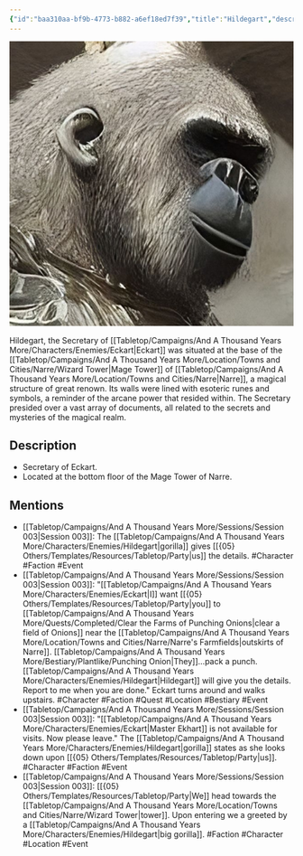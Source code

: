 ```yaml
---
{"id":"baa310aa-bf9b-4773-b882-a6ef18ed7f39","title":"Hildegart","description":"The Secretary of Eckart was situated at the base of the Mage Tower of Narre.","isActivePartyMember":false,"publish":true,"date_created":"Sunday, January 15th 2023, 1:28:46 pm","date_modified":"Thursday, April 11th 2024, 10:05:00 pm","cssclasses":["mado-heading"],"path":"Tabletop/Campaigns/And A Thousand Years More/Characters/Enemies/Hildegart.md","permalink":"/tabletop/campaigns/and-a-thousand-years-more/characters/enemies/hildegart/","PassFrontmatter":true}
---
```



![Banner-Hildegart-polaroid.jpg|200](../../../../../Media/IronClaw/Polaroid/Banner-Hildegart-polaroid.jpg)

Hildegart, the Secretary of [[Tabletop/Campaigns/And A Thousand Years More/Characters/Enemies/Eckart\|Eckart]] was situated at the base of the [[Tabletop/Campaigns/And A Thousand Years More/Location/Towns and Cities/Narre/Wizard Tower\|Mage Tower]] of [[Tabletop/Campaigns/And A Thousand Years More/Location/Towns and Cities/Narre\|Narre]], a magical structure of great renown. Its walls were lined with esoteric runes and symbols, a reminder of the arcane power that resided within. The Secretary presided over a vast array of documents, all related to the secrets and mysteries of the magical realm.

## Description

- Secretary of Eckart.
- Located at the bottom floor of the Mage Tower of Narre.

## Mentions

- [[Tabletop/Campaigns/And A Thousand Years More/Sessions/Session 003\|Session 003]]: The [[Tabletop/Campaigns/And A Thousand Years More/Characters/Enemies/Hildegart\|gorilla]] gives [[{05} Others/Templates/Resources/Tabletop/Party\|us]] the details. #Character #Faction #Event
- [[Tabletop/Campaigns/And A Thousand Years More/Sessions/Session 003\|Session 003]]: "[[Tabletop/Campaigns/And A Thousand Years More/Characters/Enemies/Eckart\|I]] want [[{05} Others/Templates/Resources/Tabletop/Party\|you]] to [[Tabletop/Campaigns/And A Thousand Years More/Quests/Completed/Clear the Farms of Punching Onions\|clear a field of Onions]] near the [[Tabletop/Campaigns/And A Thousand Years More/Location/Towns and Cities/Narre/Narre's Farmfields\|outskirts of Narre]]. [[Tabletop/Campaigns/And A Thousand Years More/Bestiary/Plantlike/Punching Onion\|They]]…pack a punch. [[Tabletop/Campaigns/And A Thousand Years More/Characters/Enemies/Hildegart\|Hildegart]] will give you the details. Report to me when you are done." Eckart turns around and walks upstairs. #Character #Faction #Quest #Location #Bestiary #Event
- [[Tabletop/Campaigns/And A Thousand Years More/Sessions/Session 003\|Session 003]]: "[[Tabletop/Campaigns/And A Thousand Years More/Characters/Enemies/Eckart\|Master Ekhart]] is not available for visits. Now please leave." The [[Tabletop/Campaigns/And A Thousand Years More/Characters/Enemies/Hildegart\|gorilla]] states as she looks down upon [[{05} Others/Templates/Resources/Tabletop/Party\|us]]. #Character #Faction #Event
- [[Tabletop/Campaigns/And A Thousand Years More/Sessions/Session 003\|Session 003]]: [[{05} Others/Templates/Resources/Tabletop/Party\|We]] head towards the [[Tabletop/Campaigns/And A Thousand Years More/Location/Towns and Cities/Narre/Wizard Tower\|tower]]. Upon entering we a greeted by a [[Tabletop/Campaigns/And A Thousand Years More/Characters/Enemies/Hildegart\|big gorilla]]. #Faction #Character #Location #Event

